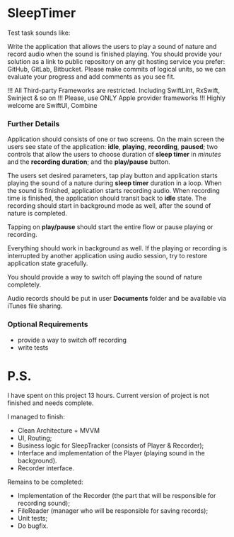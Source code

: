 # SleepTimer

Test task sounds like: 

Write the application that allows the users to play a sound of nature and record audio when the sound is finished playing. You should provide your solution as a link to public repository on any git hosting service you prefer: GitHub, GitLab, Bitbucket. Please make commits of logical units, so we can evaluate your progress and add comments as you see fit.

!!! All Third-party Frameworks are restricted. Including SwiftLint, RxSwift, Swinject & so on
!!! Please, use ONLY Apple provider frameworks
!!! Highly welcome are SwiftUI, Combine 

### Further Details

Application should consists of one or two screens. On the main screen the users see state of the application: **idle**, **playing**, **recording**, **paused**; two controls that allow the users to choose duration of **sleep timer** in *minutes* and the **recording duration**; and the **play/pause** button.

The users set desired parameters, tap play button and application starts playing the sound of a nature during **sleep timer** duration in a loop. When the sound is finished, application starts recording audio. When recording time is finished, the application should transit back to **idle** state.  The recording should start in background mode as well, after the sound of nature is completed.

Tapping on **play/pause** should start the entire flow or pause playing or recording.

Everything should work in background as well. If the playing or recording is interrupted by another application using audio session, try to restore application state gracefully.

You should provide a way to switch off playing the sound of nature completely.

Audio records should be put in user **Documents** folder and be available via iTunes file sharing.

### Optional Requirements

- provide a way to switch off recording
- write tests


# P.S.
I have spent on this project 13 hours. Current version of project is not finished and needs complete.

I managed to finish:
- Clean Architecture + MVVM
- UI, Routing;
- Business logic for SleepTracker (consists of Player & Recorder);
- Interface and implementation of the Player (playing sound in the background).
- Recorder interface.

Remains to be completed:
- Implementation of the Recorder (the part that will be responsible for recording sound);
- FileReader (manager who will be responsible for saving records);
- Unit tests;
- Do bugfix.
